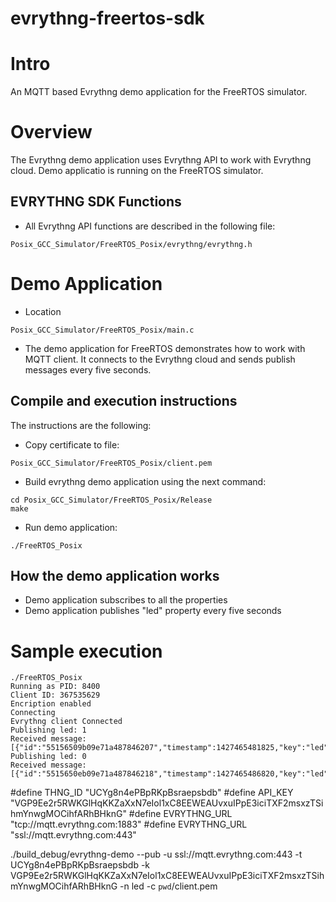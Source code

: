 # evrythng-freertos-sdk

# Intro

An MQTT based Evrythng demo application for the FreeRTOS simulator.

# Overview

The Evrythng demo application uses Evrythng API to work with Evrythng cloud. Demo applicatio is running on the FreeRTOS simulator.

## EVRYTHNG SDK Functions

* All Evrythng API functions are described in the following file:
```
Posix_GCC_Simulator/FreeRTOS_Posix/evrythng/evrythng.h
```

# Demo Application

* Location
```
Posix_GCC_Simulator/FreeRTOS_Posix/main.c
```
* The demo application for FreeRTOS demonstrates how to work with MQTT client. It connects to the Evrythng cloud and sends publish messages every five seconds.

## Compile and execution instructions

The instructions are the following:

* Copy certificate to file: 
```
Posix_GCC_Simulator/FreeRTOS_Posix/client.pem
```

* Build evrythng demo application using the next command:
```
cd Posix_GCC_Simulator/FreeRTOS_Posix/Release
make
```

* Run demo application:
```
./FreeRTOS_Posix
```

## How the demo application works

* Demo application subscribes to all the properties
* Demo application publishes "led" property every five seconds

# Sample execution

```
./FreeRTOS_Posix 
Running as PID: 8400
Client ID: 367535629
Encription enabled
Connecting
Evrythng client Connected
Publishing led: 1
Received message: [{"id":"55156509b09e71a487846207","timestamp":1427465481825,"key":"led","value":"1"}]
Publishing led: 0
Received message: [{"id":"5515650eb09e71a487846218","timestamp":1427465486820,"key":"led","value":"0"}]
```

#define THNG_ID "UCYg8n4ePBpRKpBsraepsbdb"
#define API_KEY "VGP9Ee2r5RWKGlHqKKZaXxN7eIol1xC8EEWEAUvxuIPpE3iciTXF2msxzTSihmYnwgMOCihfARhBHknG"
#define EVRYTHNG_URL "tcp://mqtt.evrythng.com:1883"
#define EVRYTHNG_URL "ssl://mqtt.evrythng.com:443"


./build_debug/evrythng-demo --pub -u ssl://mqtt.evrythng.com:443 -t UCYg8n4ePBpRKpBsraepsbdb -k VGP9Ee2r5RWKGlHqKKZaXxN7eIol1xC8EEWEAUvxuIPpE3iciTXF2msxzTSihmYnwgMOCihfARhBHknG -n led -c `pwd`/client.pem


